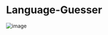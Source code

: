 # Language-Guesser
![image](https://user-images.githubusercontent.com/38399323/205390014-f11b293d-92ab-41e4-bdbc-557047cbe999.png)

